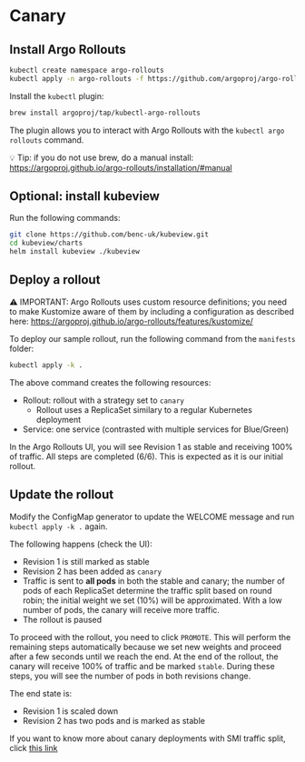 # Canary

## Install Argo Rollouts

```bash
kubectl create namespace argo-rollouts
kubectl apply -n argo-rollouts -f https://github.com/argoproj/argo-rollouts/releases/latest/download/install.yaml
```

Install the `kubectl` plugin:

```bash
brew install argoproj/tap/kubectl-argo-rollouts
```
The plugin allows you to interact with Argo Rollouts with the `kubectl argo rollouts` command.

💡 Tip: if you do not use brew, do a manual install: https://argoproj.github.io/argo-rollouts/installation/#manual 

## Optional: install kubeview

Run the following commands:

```bash
git clone https://github.com/benc-uk/kubeview.git
cd kubeview/charts
helm install kubeview ./kubeview
```

## Deploy a rollout

⚠️ IMPORTANT: Argo Rollouts uses custom resource definitions; you need to make Kustomize aware of them by including a configuration as described here: https://argoproj.github.io/argo-rollouts/features/kustomize/

To deploy our sample rollout, run the following command from the `manifests` folder:

```bash
kubectl apply -k .
```

The above command creates the following resources:
- Rollout: rollout with a strategy set to `canary`
    - Rollout uses a ReplicaSet similary to a regular Kubernetes deployment
- Service: one service (contrasted with multiple services for Blue/Green)

In the Argo Rollouts UI, you will see Revision 1 as stable and receiving 100% of traffic. All steps are completed (6/6). This is expected as it is our initial rollout.

## Update the rollout

Modify the ConfigMap generator to update the WELCOME message and run `kubectl apply -k .` again.

The following happens (check the UI):
- Revision 1 is still marked as stable
- Revision 2 has been added as `canary`
- Traffic is sent to **all pods** in both the stable and canary; the number of pods of each ReplicaSet determine the traffic split based on round robin; the initial weight we set (10%) will be approximated. With a low number of pods, the canary will receive more traffic.
- The rollout is paused

To proceed with the rollout, you need to click `PROMOTE`. This will perform the remaining steps automatically because we set new weights and proceed after a few seconds until we reach the end. At the end of the rollout, the canary will receive 100% of traffic and be marked `stable`. During these steps, you will see the number of pods in both revisions change.

The end state is:
- Revision 1 is scaled down
- Revision 2 has two pods and is marked as stable

If you want to know more about canary deployments with SMI traffic split, click [this link](manifests-smi/README.md)


